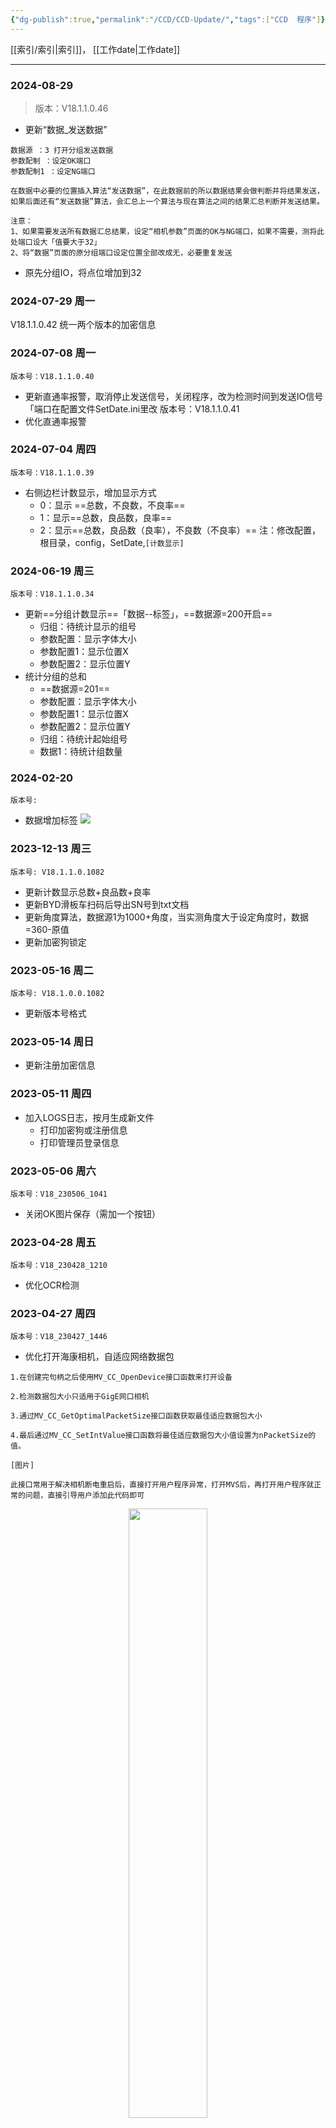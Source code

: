 ```yaml
---
{"dg-publish":true,"permalink":"/CCD/CCD-Update/","tags":["CCD  程序"]}
---
```


[[索引/索引\|索引]]，    [[工作date\|工作date]]

---

### 2024-08-29 
> 版本：V18.1.1.0.46

- 更新“数据_发送数据”
```
数据源 ：3 打开分组发送数据
参数配制 ：设定OK端口
参数配制1 ：设定NG端口

在数据中必要的位置插入算法“发送数据”，在此数据前的所以数据结果会做判断并将结果发送，如果后面还有“发送数据”算法，会汇总上一个算法与现在算法之间的结果汇总判断并发送结果。

注意：
1、如果需要发送所有数据汇总结果，设定“相机参数”页面的OK与NG端口，如果不需要，测将此处端口设大「值要大于32」
2、将“数据”页面的原分组端口设定位置全部改成无，必要重复发送
```

- 原先分组IO，将点位增加到32
### 2024-07-29 周一
V18.1.1.0.42
统一两个版本的加密信息
### 2024-07-08 周一
	版本号：V18.1.1.0.40
- 更新直通率报警，取消停止发送信号，关闭程序，改为检测时间到发送IO信号「端口在配置文件SetDate.ini里改
	版本号：V18.1.1.0.41
- 优化直通率报警
### 2024-07-04 周四
	版本号：V18.1.1.0.39
- 右侧边栏计数显示，增加显示方式
	- 0：显示 ==总数，不良数，不良率==
	- 1：显示==总数，良品数，良率==
	- 2：显示==总数，良品数（良率），不良数（不良率）==
注：修改配置，根目录，config，SetDate,`[计数显示]`
### 2024-06-19 周三
	版本号：V18.1.1.0.34
	
- 更新==分组计数显示==「数据--标签」，==数据源=200开启==
	- 归组：待统计显示的组号
	- 参数配置：显示字体大小
	- 参数配置1：显示位置X
	- 参数配置2：显示位置Y
- 统计分组的总和
	- ==数据源=201==
	- 参数配置：显示字体大小
	- 参数配置1：显示位置X
	- 参数配置2：显示位置Y
	- 归组：待统计起始组号
	- 数据1：待统计组数量
### 2024-02-20
`版本号: `
- 数据增加标签
![](https://tc.899900.xyz/img/202402201537830.png)

### 2023-12-13 周三
`版本号: V18.1.1.0.1082`
- 更新计数显示总数+良品数+良率
- 更新BYD滑板车扫码后导出SN号到txt文档
- 更新角度算法，数据源1为1000+角度，当实测角度大于设定角度时，数据=360-原值
- 更新加密狗锁定
### 2023-05-16 周二
`版本号: V18.1.0.0.1082`
- 更新版本号格式
### 2023-05-14 周日
- 更新注册加密信息
### 2023-05-11 周四
- 加入LOGS日志，按月生成新文件
	- 打印加密狗或注册信息
	- 打印管理员登录信息
### 2023-05-06 周六
`版本号：V18_230506_1041`
- 关闭OK图片保存（需加一个按钮）

### 2023-04-28 周五
`版本号：V18_230428_1210`
- 优化OCR检测
### 2023-04-27 周四
`版本号：V18_230427_1446`
- 优化打开海康相机，自适应网络数据包

```
1.在创建完句柄之后使用MV_CC_OpenDevice接口函数来打开设备

2.检测数据包大小只适用于GigE网口相机

3.通过MV_CC_GetOptimalPacketSize接口函数获取最佳适应数据包大小

4.最后通过MV_CC_SetIntValue接口函数将最佳适应数据包大小值设置为nPacketSize的值。

[图片]

此接口常用于解决相机断电重启后，直接打开用户程序异常，打开MVS后，再打开用户程序就正常的问题，直接引导用户添加此代码即可
```

<div align="center"><img src="https://tc.899900.xyz/img/202304271454228.jpg" width="50%" height="50%"></img></div>

### 2023-04-25 周二
`版本号: V18_230425_1213`
- 优化海康彩色相机类型错误

### 2023-03-28 周二
`版本号: V18_230328_1633`
- 更新保存OK图片，代码里打开（D:/图片文件夹——勿删/OK/A1、A2、A3……），如果没有OK文件夹内没有A1、A2、A3……可以手动创建。
### 2023-03-22 周三  
“计算两边共面度”的设定
<div align="center"><img src="https://tc.899900.xyz/img/20230322125611.png" width="20%" height="30%"></img></div>
例：两个相机分别为CCD1、CCD2
在CCD1数据里新增两个数据，“算法”为“共面度，标签为“最大值”与“最小值”以获取需要获取组的最大值与最小值数据。

在CCD2数据中，新增一个数据
算法：共面度
标签：两边共面度
参数配制（第一个）：表示获取当前CCD2组中的最大值与最小值；
数据源0（第一个）：表示获取其它相机的任务号，如CCD1为0、CCD2为1；
数据源1（第二个）数据源2（第三个）：表示CCD1中的最大与最小值所在的数据位置（编号）；

説明：通过参数配制获取当前组的最大与小值两个数据，同时设定数据源的参数获取另一个任务的最大与最小值，最大计算获取到的四个数据中的最大与最小值，计算最后的共面度。

注：在标签中打“最大值”、“最小值”、“两边共面度”时，字不要打错，不要出现多余的字符包括空格。

### 2023-03-09 周四
`版本号：V18_230309_1959`
- 优化右侧边栏报警页面任务名称，原先都是显示CCD1
### 2023-03-03 周五
`版本号：V18_230303_0846`
- 灰度及比例尺去掉默认灰度
### 2023-03-01 周三
`版本号：V18_230301_1043`
- 更新图片叠加数据显示颜色
```
参数：设置--行间距
0 黑底白字
1 白底黑字
2 绿底白字
3 白底绿字
```
### 2023-02-25 周六
`版本号：V18_230215_1046`
- 算法10.中心直线
	- 前两点：用当前算法的前两个ROI做中心直线
	- 多面（算法09）：通过MAX、MIN自定义两个点做中心直线
### 2023-02-15 周三
`版本号：V18_230215_1046`
 + 优化名称统一（显示页面计数名称、数据显示名称、图像标题名称、右上角索引名称）
 + 海康相机可以支持重复调取句柄，如单相机分两段测试，可以打开两个图像，在高级设置页面将端口号设为相同（两段不可同时测试，要有先后）
### 2023-02-12 周日
`版本号：V18_230212_2312`
 + 更新索引列表、图像标题、数据表格名称一致性
### 2023-01-02 周一
`版本号：V18_230102_1632`
- 更新四点基准，指定前任意四点（MIN、MAX、辅助4、辅助3）
注：如果要同步原来前四个点的参数。假如当前ROI为10
MIN：6
MAX：7
辅助4：8
辅助3：9

### 2022-11-11 周五
`版本号：V18_221111_1133`
 + 优化光源控制
 + 优化串口IO，补始化与设置延时分开，右键设置延时（默认为设置全部延时，“特殊命令中设置＄为设置单个延时”）


### 2022-10-31 周一
`版本号：V18_221031_0831`
 + 更新1：优化串口光源控制，优化串口初始化，简化5条指令

### 2022-10-29 周六
`版本号：`
 + 更新1：优化串口光源控制
 + 更新2：优化串口可在线修改波特率、奇偶参数；优化串口可以在线切换。
	 + 说明：在**设置**页面--鼠标右键；修改参数（在下方特殊命令处输入$9600$2，此时点切换更新参数，9600为波特率，2为偶校验）


<div align="center">
    <img src="https://i.imgur.com/Le0O6Ra.png" width="30%" height="30%"></img>
</div>


### 2022-10-28 周五
`版本号：V18_221028_0756`
 + 更新1：更新16路IO
	 + 说明：更新串口IO，16路与8路通用

### 2022-10-27 周四
`版本号：V18_221027_1159`
 + 更新1：加入系统位数设定
	 + 说明：程序根目录--config--setdate.ini

### 2022-10-24 周一
`版本号：V18_221024_1256`
 + 更新1：增加串口端口光源控制
	 + 说明：跟原先IO设置一致
		+ 参数1：9900高级页面光源端口（大于等于0，启动此端口）
		+ 参数2：拍照完成（参数1 = -1，则启用此端口）

### 2022-10-21 周五
 + 更新1：更新数据保存路径
	 + 说明：以不同**模板名**新建文件夹，数据CSV名为每个**任务名**
 + 更新2：程序左上角文件中显示EXCEL选项变更
	 + 说明：点击后，弹出当前模板数据文件夹，选择CSV数据文件自动打开

### 2022-10-18
1. 更新右上角的索引名称
	+ 修改位置，高级页面，相机备注，索引10开始，10对应原CCD1……
	+ 更改MODBUS启动读取“继存器”
2. 更新到处数据为CSV，格式为 “模版处+任务名”

### 2022-09-28
1. 更新海康CU相机（之前CA相机型号换到CU，所加对海康相机的过滤失效）

### 2022年09月23日 23:26:51
> V18.220923.2326

1. 更新自由协议RS232，新增设置--参数页面右键菜单如下
	串口初始化
	设置延时
	全部ON/OFF

串口初始化：新卡必须点一次，初始化时可以调整“IO发送延时”初始化过程中会同时设置延时时间
设置延时：在下面新增“特殊命令”框中输入如 01$500 为单独设置Y1延时时间500ms自动断开    如 02$100 设置Y2输出延时为100ms断开

>　注：点“设置延时”过后，命令行字符可以继续修改下一个


<div align="center">
    <img src="https://i.imgur.com/GzpAV31.png" width="20%" height="20%"></img></div>

### 2022年09月17日 07:21:00
> 版本号：V18.220917.0658

1. 更新当打开HIK相机打开，避免占用其它牌子相机

### 2022年09月12日 23:32:20
>版本号：V18.220912.2332
1. 加入MP351 IO卡

### 2022年09月06日 16:12:58
>版本号：V18.220906.1603

1. 更新触发干扰，在设置--参数页，起始值改成10000开启。读取次数为起始设定值-10000，如10003-10000=3，表示读3次，3次都读到正常信号为正常，其它有一次没读到判定为干扰。
2. 增加输出信号取反，设定在用户输入“9900”弹出高组页面中“取反”打勾

### 2022年09月06日 11:04:42 
> **版本号：V18.220906.1058**
1. 更新比例尺灰色
2. 补尝值增加范围设定；设定位置为用户输入“9900”弹出高级页面中相机备注，索引0，上限，下限设定    ![](https://tc.899900.xyz/img/202308091533480.png)

3. 批量校验选项关闭：设定位置为用户输入“9900”弹出高级页面中相机备注，索引1，输入“批量校验关闭”

### 2022年08月06日 07:38:03

+ 鼎力“开瓶器”算法
	1. 算法 “点面积” ROI标识设为 “开瓶器” 打开，辅助5设为100（用圆搜索面积）。
	2. 算法 “两点一线” 辅助5设为1000获取上一步得到的两个点。 
- 手动基准线
	- 辅助4 控制颜色 0-4
	- 辅助3 控制线宽

### 2022年07月28日 10:41:52 
> 版本号：V18.220728.1111
- 更新两点一线基准，使用15号算法实现 **Y基准**
	- 步骤：
		1.算法选 **“两点一线”**
		2.扫描方向选 **“多面（算法09）”**
		3.MAX设定第一个基准点，MIN设定第二个基准点
		4.辅助5设定 **500**
- 注：15号算法中扫描方向用 **上到下**或 **下到上**，设定左右点用辅助3来实现，辅助3为0时抓左右中心，为1时抓左边，为2时抓右边。

### 2022年07月06日 17:27:18
- 新增ROI“33.图像镜像”
	- 参数1，**辅助5**为 **1** 时打开，默认关闭。
	- 参数2，**Average**为 **0** 时，上下镜像；为 **1** 时左右镜像；为 **2** 时中心镜像
- 新增ROI”34.图像裁切“
	- 参数1，ROI框，裁切出ROI框内图像
	- 参数2，**辅助5**为 **1** 时打开，默认关闭。

### 2022年07月06日 旋转，可选水平或竖直
- ROI算法“旋转”
- 默认相对水平旋转
- 辅助5为100时，相对竖直旋转

例：
1. ROI1画圆抓圆心
2. ROI2用09多面，抓取中心
3. ROI3用旋转，前两点，辅助5设为100

- 更新：取消前两点，改为手动指定任意两点，MIN为点1，MAX为点2

### 2022年07月05日 直通率过低时计数显示红色
- 更新直通率计数显示红色字体
- 开关：右侧--设置--参数--直通率值设定（>0生效，=0不启动）
- 默认参数灰色不能设定，设置页下方有个密码登录框，右上角打勾，密码默认“123”，确定后可以修改直通率设定值。

### 2022年06月12日 22:02:45 串口数据，产品为空时发送“99999”
- 串口发送数据时，空产品，发送数据“99999”
- 配制：数据--点面积--数据源（将“数据源改成-10”）

### 2022年06月10日 无产品时强制OK
- 更新无产品时强制OK
	-	方法：
		1. 新增ROI，用点面积算法汇制无产品测试框，并设置好参数。
		2. 在数据中新增数据，算法为点面积，参数与平常一致，设置好效果使有产品时OK，无产品时NG。
		3. 最后，在数据中将**数据源**改成-20

注：每次程序运行到此数据时，强制OK，请小心设置，另外建议将此数据放在**数据**中第一个（放其它位置也可以用，如果放在第1位，当NG时，后面数据将不会检测。）


### 2022年05月11日 优化旋转
- 相机参数页**图像旋转角度**（用C代表）C ≥1000开启（防止被误操作），实际旋转角度为C -1000，如旋转90度， C=1090即可。


### 2022-04-19 更新ROI 16 多项数据
- 更新ROI 16 多项数据
	- 已经支持算法
		1. 算法15，平整度及间距（面积）
			- 打开：在多项数据ROI参数下的**辅助3**输入“15”
		 1. 算法09，多面计算
			- 打开：在多项数据ROI参数下的**辅助3**输入“09”
			- 数据：默认支持两组
				- 第1组基准线：**参数配制**索引基准点A，**参数配制1**索引基准点B，计算时程序以AB为基准。
				- 第1组范围：对应下面第一个标准及正负公关。
				- 第2组基准线：**数据源**索引基准点C，**数据源1**索引基准点D，计算时程序以CD为基准。
				- 第2组范围：对应下面第二个标准及正负公关（有的版本显示正位度公差）。


### 2022-04-09 优化海康相机
- 优化海康相机驱动调用（在VI模式下运行正常，当打包EXE后连不dll库。最手功指定路径解觉问题。猜测是，默认库文件识别64位，所以加载失败）

### 2022-04-06
- 更新可用15#算法来作定位
- 优化海康相机驱动



- [ ] 123
- [x] 456




---
### 其它备注：

---


### ----------------------------------更新步骤-----------------------------------
~~~
1. 回到WINDOWS桌面
2. 鼠标移到CCD程序的图标上，点右键，选“打开文件位置”，此时便打开程序根目录
3. 打开下载的压缩更新文件
4. 将压缩包的所有文件用鼠标拖动到软件根目录
5. 在弹出的确认框中点“移动并替换”
6. 更新完成。
~~~
### ----------------------------------重要更新-----------------------------------
12月份之后的更新文件升级12月份之前的程序，如果升级完后不能打开，需从网盘下载大恒及海康最新驱动并安装。

~~~
网盘地址可以加公众号：JISI    
发送CCD获取。
~~~

~~~
1. 大恒：云盘--常用软件--驱动--Daheng--Galaxy_Windows_CN_32bits-64bits_1.12.2107.9211.rar
2. 海康：云盘--常用软件--驱动--HIK--MVS_STD_2.2.3_170728.rar
~~~


---

返回[[索引/索引\|索引]]



